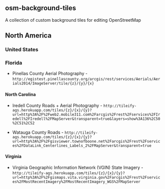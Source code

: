 ## osm-background-tiles

A collection of custom background tiles for editing OpenStreetMap

## North America

### United States

### Florida

* Pinellas County Aerial Photography - `http://egistest.pinellascounty.org/arcgis/rest/services/Aerials/Aerials2014/ImageServer/tile/{z}/{y}/{x}`

#### North Carolina

* Iredell County Roads + Aerial Photography - `http://tileify-ags.herokuapp.com/tiles/{z}/{x}/{y}?url=http%3A%2F%2Fweb2.mobile311.com%2Farcgis%2Frest%2Fservices%2FIredell%2FIredell%2FMapServer&transparent=true&layers=show%3A136%2C50%2C51%2C52`

* Watauga County Roads - `http://tileify-ags.herokuapp.com/tiles/{z}/{x}/{y}?url=http%3A%2F%2Fgisviewer.townofboone.net%2Farcgis%2Frest%2Fservices%2FDataLink_Centerlines_Labels_2%2FMapServer&transparent=true`

#### Virginia
* Virginia Geographic Information Network (VGIN) State Imagery - `http://tileify-ags.herokuapp.com/tiles/{z}/{x}/{y}?url=http%3A%2F%2Fgismaps.vita.virginia.gov%2Farcgis%2Frest%2Fservices%2FMostRecentImagery%2FMostRecentImagery_WGS%2FMapServer`
